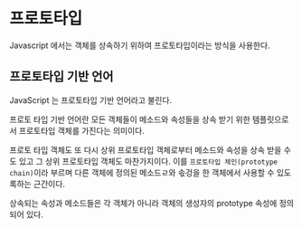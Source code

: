 # 프로토타입

Javascript 에서는 객체를 상속하기 위하여 프로토타입이라는 방식을 사용한다.

## 프로토타입 기반 언어

JavaScript 는 프로토타입 기반 언어라고 불린다. 

프로토 타입 기반 언어란 모든 객체들이 메소드와 속성들을 상속 받기 위한 템플릿으로서 프로토타입 객체를 가진다는 의미이다.

프로토 타입 객체도 또 다시 상위 프로토타입 객체로부터 메소드와 속성을 상속 받을 수도 있고 그 상위 프로토타입 객체도 마찬가지이다.
이를 `프로토타입 체인(prototype chain)`이라 부르며 다른 객체에 정의된 메소드ㄹ와 솏겅을 한 객체에서 사용할 수 있도록하는
근간이다.

상속되는 속성과 메소드들은 각 객체가 아니라 객체의 생성자의 prototype 속성에 정의되어 있다.